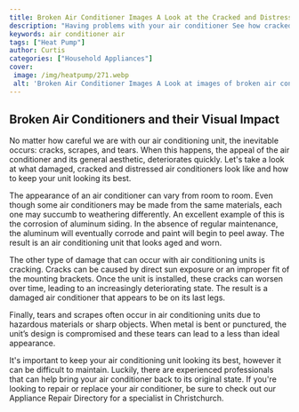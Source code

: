 ```yaml
---
title: Broken Air Conditioner Images A Look at the Cracked and Distressed AC
description: "Having problems with your air conditioner See how cracked distressed AC systems look in these pictures to compare and understand the issue better"
keywords: air conditioner air
tags: ["Heat Pump"]
author: Curtis
categories: ["Household Appliances"]
cover: 
 image: /img/heatpump/271.webp
 alt: 'Broken Air Conditioner Images A Look at images of broken air conditioners'
---
```

## Broken Air Conditioners and their Visual Impact
No matter how careful we are with our air conditioning unit, the inevitable occurs: cracks, scrapes, and tears. When this happens, the appeal of the air conditioner and its general aesthetic, deteriorates quickly. Let's take a look at what damaged, cracked and distressed air conditioners look like and how to keep your unit looking its best.

The appearance of an air conditioner can vary from room to room. Even though some air conditioners may be made from the same materials, each one may succumb to weathering differently. An excellent example of this is the corrosion of aluminum siding. In the absence of regular maintenance, the aluminum will eventually corrode and paint will begin to peel away. The result is an air conditioning unit that looks aged and worn.

The other type of damage that can occur with air conditioning units is cracking. Cracks can be caused by direct sun exposure or an improper fit of the mounting brackets. Once the unit is installed, these cracks can worsen over time, leading to an increasingly deteriorating state. The result is a damaged air conditioner that appears to be on its last legs.

Finally, tears and scrapes often occur in air conditioning units due to hazardous materials or sharp objects. When metal is bent or punctured, the unit’s design is compromised and these tears can lead to a less than ideal appearance.

It's important to keep your air conditioning unit looking its best, however it can be difficult to maintain. Luckily, there are experienced professionals that can help bring your air conditioner back to its original state. If you're looking to repair or replace your air conditioner, be sure to check out our Appliance Repair Directory for a specialist in Christchurch.
